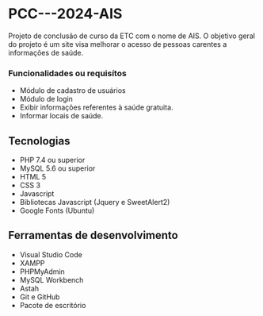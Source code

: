 # PCC---2024-AIS
Projeto de conclusão de curso da ETC com o nome de AIS. O objetivo geral do projeto é um site visa melhorar o acesso de pessoas carentes a informações de saúde.

### Funcionalidades ou requisítos

- Módulo de cadastro de usuários
- Módulo de login
- Exibir informações referentes à saúde gratuita.
- Informar locais de saúde.

## Tecnologias
- PHP 7.4 ou superior
- MySQL 5.6 ou superior
- HTML 5
- CSS 3
- Javascript
- Bibliotecas Javascript (Jquery e SweetAlert2)
- Google Fonts (Ubuntu)

## Ferramentas de desenvolvimento

- Visual Studio Code
- XAMPP
- PHPMyAdmin
- MySQL Workbench
- Astah
- Git e GitHub
- Pacote de escritório
